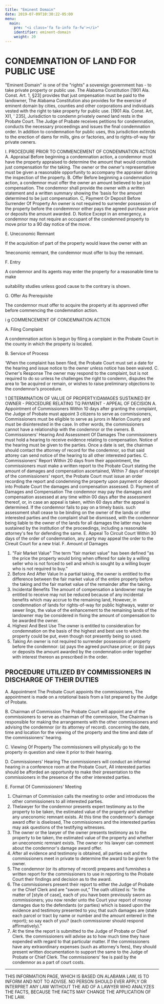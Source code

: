 ```yaml
---
title: "Eminent Domain"
date: 2019-07-09T10:30:22-05:00
menu:
  main:
    pre: "<i class='fa fa-info fa-fw'></i>"
    identifier: eminent-domain
    weight: 20
---
```


# CONDEMNATION OF LAND FOR PUBLIC USE
"Eminent Domain" is one of the "rights" a sovereign government has - to take private property
or public use. The Alabama Constitution [1901 Ala. Const. Art. 1, §23] provides that just
ompensation must be paid to the landowner, The Alabama Constitution also provides for the
exercise of eminent domain by cities, counties and other corporations and individuals vested with
the right to take property for public use. [1901 Ala. Const. Art, XI1, ' 235], Jurisdiction to
condemn privately owned land rests in the Probate Court. The Judge of Prabate receives
petitions for condemnation, conducts the necessary proceedings and issues the final
condemnation order. In addition to condemnation for public uses, this jurisdiction extends to the
erection of dams for mills, gins or factories, and to rights-of-way for private owners.

I. PROCEDURE PRIOR TO COMMENCEMENT OF CONDEMNATION ACTION
A. Appraisal
Before beginning a condemnation action, a condemnor must have the property
appraised to determine the amount that would constitute just compensation for the
taking. The owner or the owner's representative must be given a reasonable
opporfunity to accompany the appraiser during the inspection of the property.
B. Offer
Before beginning a condemnation action, a condemnor must offer the owner an
amount believed to be just compensation. The condemnor shall provide the owner
with a written statement and a written summary showing the ‘basis for the amount
determined to be just compensation.
C, Payment Or Deposit Before Surrender Of Property
An owner is not required to surrender possession of the property before the
condemmnor either pays the agreed purchase price or deposits the amount awarded.
D. Notice
Except in an emergency, a condemnor may not require an occupant of the
condemned property to move prior to a 90 day notice of the move.


E. Uneconomic Remnant

If the acquisition of part of the property would leave the owner with an

1meconomic remnant, the condemnor must offer to buy the remnant.

F. Entry

A condemnor and its agents may enter the property for a reasonable time to make

suitability studies unless good cause to the contrary is shown.

G. Offer As Prerequisite

The condemnor must offer to acquire the property at its approved offer before
commencing the condemnation action.

i g COMMENCEMENT OF CONDEMNATION ACTION

A. Filing Complaint

A condemnation action is begun by filing a complaint in the Probate Court in the
county in which the property is located.

B. Service of Process

‘When the complaint has been filed, the Probate Court must set a date for the
hearing and issue notice to the owner unless notice has been waived.
C. Owner's Response
The owner may respond to the complaint, but is not required to do so unless he
challenges the right to condemn, disputes the area to ‘be acquired or remain, or
wishes to raise preliminary objections to the condemnor’s procedure.

1 DETERMINATION OF VALUE OF PROPERTY/DAMAGES SUSTAINED BY
OWNER - PROCEDURE RELATING TQ PAYMENT - APPEAL OF DECISION
A.  Appointment of Commissioners
Within 10 days after granting the complaint, the Judge of Probate must appoint 3
citizens to serve as commissioners, Commissioners must be eligible to serve as
jurors in Marion County and must be disinterested in the case. In other words, the
commissioners cannot have a relationship with the condemnor or the owners.
B. Commissioners' Hearing And Assessment Of Damages
The commissioners must hold a hearing to receive evidence relating to
compensation. Notice of the hearing must be given to the parties. Once a date is
set, the chairman should contact the attorney of record for the condemnor, so that
said attorey can send notice of the hearing to all other interested parties.
C. Commissioners' Report
Within 20 days from their appointment, the commissioners must make a written
report to the Probate Court stating the amount of damages and compensation
ascertained, Within 7 days of receipt of the commissioners' report, the Probate
Court must issue an order recording the report and condemning the property upon
payment or deposit into Probate Court the damages and compensation assessed.
D. Payment of Damages and Compensation
The condemnor may pay the damages and compensation assessed at any time
within 00 days after the assessment thereof, or, in case an appeal is taken, within 60
days after the appeal is determined. If the condemnor fails to pay on a timely basis.
such assessment shall cease to be binding on the owner of the lands or other
interested parties and the complaint shall be dismissed, with the condemnor being
liable to the owner of the lands for all damages the latter may have sustained by the
institution of the proceedings, including a reasonable attorney's fee for defending
the same.
E. Appeal To Circuit Court
Within 30 days of the order of condemnation, any party may appeal the order to the
Cireuit Court for a new trial.
F. Amount of Damages
1. "Fair Market Value"
  The term "fair market value" has been defined "as the price the property
  would bring when offered for sale by a willing seller who is not forced to
  sell and which is sought by a willing buyer who is not required to buy."
2. Before And After Value
  In a partial taking, the owner is entitled to the difference between the fair
  market value of the entire property before the taking and the fair market
  value of the remainder after the taking.
3. Incidental Benefits
  The amount of compensation a landowner may be entitled to receive may
  not be reduced because of any incidental benefits which may accrue to the
  remaining land, However, in condemnation of lands for rights-of-way for
  public highways, water or sewer lings, the value of the enhancement to the
  remaining lands of the landowner may be considered in fixing the amount
  of compensation to be awarded the owner.
4. Highest And Best Use
  The owner is entitled to consideration for condemnation on the basis of
  the highest and best use to which the property could be put, even though
  not presently being so used.
3. Taking
  An owner is not required to surrender possession of property before the
  condemnor: (a) pays the agreed purchase price; or (b) pays or deposits the
  amount awarded by the condemnation order together with interest thereon
  as prescribed in the order.

## PROCEDURE UTILIZED BY COMMISSIONERS IN DISCHARGE OF THEIR DUTIES
A. Appointment
The Probate Court appoints the commissioners, The appointment is made on a
rotational basis from a list prepared by the Judge of Probate.

B. Chairman of Commission
The Probate Court will appoint ane of the commissioners to serve as chairman of
the commission, The Chairman is responsible for making the arrangements with
the other commissioners and advising the condemnor (or its attorney of record).
concerning the date, time and location for the viewing of the property and the time
and date of the commissioners' hearing.

C. Viewing Of Property
The commissioners will physically go to the property in question and view it prior
to their hearing.

D. Commissioners' Hearing
The commissioners will conduct an informal hearing in a conference room at the
Probate Court, All interested parties should be afforded an opportunity to make
their presentation to the commissioners in the presence of the other interested
parties.

E. Format Of Commissioners' Meeting

1. Chairman of Commission calls the meeting to order and introduces the
  other commissioners to all interested parties.
2. Thelawyer for the condemnor presents expert testimony as to the
  property to be taken, the estimated value of the property and whether any
  uneconomic remnant exists. At this time the condemnor's damage award
  offer is diselosed, The commissioners and the interested parties may ask
  questions of the testifying witnesses.
3. The owner or the lawyer of the owner presents testimony as to the
  property to be taken, the estimated value of the property and whether an
  uneconomic remnant exists. The owner or his lawyer can comment about
  the condemnor's damage award offer.
4. After all evidence and testimony is obtained, all parties exit and the
  commissioners meet in private to determine the award to be given fo the
  owner.
5. The condemnor (or its attorney of record) prepares and fumnishes a
  written report for the commissioners to use in reporting to the Probate
  Court their findings and decision as to the award.
6. The commissioners present their report to either the Judge of Probate or
  the Chief Clerk and are "swom out," The oath utilized is: "In the matter
  of [style of case], each of you have been previously sworn as
  commissioners; you now render unto the Court your report of money
  damages due to the defendants (or parties) which is based upon the
  evidence and testimony presented to you; that such damages are (state
  each parcel or tract by name or number and the amount entered in the
  report); so say each of you? (each commissioner should respond
  affirmatively).”
7. At the time the report is submitted to the Judge of Probate or Chief Clerk.
  the commissioners will advise as to how much time they have expended
  with regard to that particular matter. If the commissioners have any
  extraordinary expenses (such as attorney's fees), they should present
  written documentation to support the same to the Judge of Probate or
  Chief Clerk. The commissioners' fee is paid by the condemnor as a part
  of court costs.

*****************************************************************
THIS INFORMATION PAGE, WHICH IS BASED ON ALABAMA LAW, IS TO INFORM
AND NOT TO ADVISE. NO PERSON SHOULD EVER APPLY OR INTERPRET ANY LAW
WITHOUT THE AID OF A LAWYER WHO ANALYZES THE FACTS, BECAUSE THE
FACTS MAY CHANGE THE APPLICATION OF THE LAW.